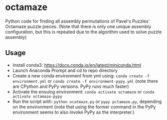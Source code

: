 # octamaze
Python code for finding all assembly permutations of Pavel's Puzzles' Octamaze puzzle pieces. (Note that there is only one unique assembly configuration, but this is repeated due to the algorithm used to solve puzzle assembly)

## Usage
- Install conda3: https://docs.conda.io/en/latest/miniconda.html
- Launch Anaconda Prompt and cd to repo directory
- Create a new conda environment from yml using: `conda create -f environment.yml` or `conda create -f environment-pypy.yml` (note there are CPython and PyPy versions. PyPy runs much faster)
- Activate the ensuing environment: `conda activate octamaze` or `conda activate octamaze-pypy`
- Run the script with: `python ocatmaze.py` or `pypy pctamaze.py`, depending on the environment (note that using the former command in the PyPy environment seems to also invoke PyPy as the interpreter.)
